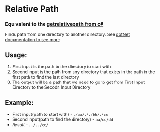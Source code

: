 # Relative Path
### Equivalent to the [getrelativepath from c#](https://docs.microsoft.com/en-us/dotnet/api/system.io.path.getrelativepath?view=net-5.0)


Finds path from one directory to another directory. See [dotNet documentation to see more](https://docs.microsoft.com/en-us/dotnet/api/system.io.path.getrelativepath?view=net-5.0)   
## Usage:
1. First input is the path to the directory to start with
2. Second input is the path from any directory that exists in the path in the first path to find the last directory
3. The output will be a path that we need to go to get from First Input Directory to the Secodn Input Directory

## Example:
* First input(path to start with) - `./aa/././bb/./cc`    
* Second input(path to find the directory) - `aa/cc/dd`   
* *Result* - `../../cc/`
 

